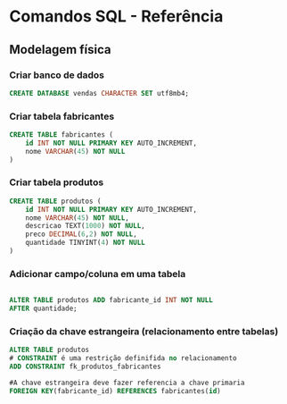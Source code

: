 <!-- MD = Mark Down  -->

<!-- h1 -->
# Comandos SQL - Referência 

<!--h2--->
## Modelagem física

<!-- h3 -->
### Criar banco de dados

```sql 
CREATE DATABASE vendas CHARACTER SET utf8mb4; 

```
<!-- _____________FABRICANTES________________ -->

<!-- h3 -->
### Criar tabela fabricantes

```sql 
CREATE TABLE fabricantes (
    id INT NOT NULL PRIMARY KEY AUTO_INCREMENT,
    nome VARCHAR(45) NOT NULL
)

```
<!-- _____________PRODUTO___________________ -->

<!-- h3 -->
### Criar tabela produtos

```sql 
CREATE TABLE produtos (
    id INT NOT NULL PRIMARY KEY AUTO_INCREMENT,
    nome VARCHAR(45) NOT NULL,
    descricao TEXT(1000) NOT NULL,
    preco DECIMAL(6,2) NOT NULL,
    quantidade TINYINT(4) NOT NULL
)

```

<!-- ________________________________ -->

<!-- h3 -->
### Adicionar campo/coluna em uma tabela

```sql 

ALTER TABLE produtos ADD fabricante_id INT NOT NULL
AFTER quantidade;

```

<!-- ________________________________ -->

<!-- h3 -->
### Criação da chave estrangeira (relacionamento entre tabelas)

```sql 
ALTER TABLE produtos
# CONSTRAINT é uma restrição definifida no relacionamento
ADD CONSTRAINT fk_produtos_fabricantes

#A chave estrangeira deve fazer referencia a chave primaria
FOREIGN KEY(fabricante_id) REFERENCES fabricantes(id)

```